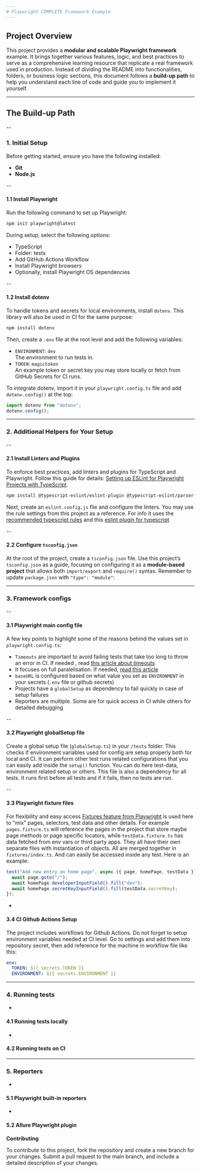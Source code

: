 ```yaml
---
# Playwright COMPLETE Framework Example
---
```


## Project Overview

This project provides a **modular and scalable Playwright framework** example. It brings together various features, logic, and best practices to serve as a comprehensive learning resource that replicate a real framework used in production. Instead of dividing the README into functionalities, folders, or business logic sections, this document follows a **build-up path** to help you understand each line of code and guide you to implement it yourself.

---

## The Build-up Path

--

### 1. Initial Setup

Before getting started, ensure you have the following installed:

- **Git**
- **Node.js**

--

#### 1.1 Install Playwright

Run the following command to set up Playwright:

```bash
npm init playwright@latest
```

During setup, select the following options:

- TypeScript
- Folder: tests
- Add GitHub Actions Workflow
- Install Playwright browsers
- Optionally, install Playwright OS dependencies

--

#### 1.2 Install dotenv

To handle tokens and secrets for local environments, install `dotenv`. This library will also be used in CI for the same purpose:

```bash
npm install dotenv
```

Then, create a `.env` file at the root level and add the following variables:

- `ENVIRONMENT`: `dev`  
  The environment to run tests in.
- `TOKEN`: `magictoken`  
  An example token or secret key you may store locally or fetch from GitHub Secrets for CI runs.

To integrate dotenv, import it in your `playwright.config.ts` file and add `dotenv.config()` at the top:

```typescript
import dotenv from "dotenv";
dotenv.config();
```

---

### 2. Additional Helpers for Your Setup

--

#### 2.1 Install Linters and Plugins

To enforce best practices, add linters and plugins for TypeScript and Playwright. Follow this guide for details: [Setting up ESLint for Playwright Projects with TypeScript](https://ceroshjacob.medium.com/setting-up-eslint-for-playwright-projects-with-typescript-12fab098bd94).

```bash
npm install @typescript-eslint/eslint-plugin @typescript-eslint/parser eslint-plugin-playwright --save-dev
```

Next, create an `eslint.config.js` file and configure the linters. You may use the rule settings from this project as a reference.
For info it uses the [recommended typescript rules](https://github.com/typescript-eslint/typescript-eslint/blob/main/packages/eslint-plugin/src/configs/recommended.ts) and this [eslint plugin for typescript](https://github.com/playwright-community/eslint-plugin-playwright)

--

#### 2.2 Configure `tsconfig.json`

At the root of the project, create a `tsconfig.json` file. Use this project’s `tsconfig.json` as a guide, focusing on configuring it as a **module-based project** that allows both `import/export` and `require()` syntax. Remember to update `package.json` with `"type": "module"`:

---

### 3. Framework configs

--

#### 3.1 Playwright main config file

A few key points to highlight some of the reasons behind the values set in `playwright.config.ts`:

- `Timeouts` are important to avoid failing tests that take too long to throw an error in CI. If needed , read [this article about timeouts](https://www.bondaracademy.com/blog/playwright-timeout-30000ms-exceeded)
- It focuses on full paralelisation. If needed, [read this article](https://blog.martioli.com/playwright-with-allure-reporter-published-on-aws-s3-bucket-full-parallelization/)
- `baseURL` is configured based on what value you set as `ENVIRONMENT` in your secrets (`.env` file or github secrets)
- Projects have a `globalSetup` as dependency to fail quickly in case of setup failures
- Reporters are multiple. Some are for quick access in CI while others for detailed debugging

--

#### 3.2 Playwright globalSetup file

Create a global setup file (`globalSetup.ts`) in your `/tests` folder. This checks if environment variables used for config are setup properly both for local and CI. It can perform other test runs related configurations that you can easily add inside the `setup()` function. You can do here test-data, environment related setup or others. This file is also a dependency for all tests. It runs first before all tests and if it fails, then no tests are run.

--

#### 3.3 Playwright fixture files

For flexibility and easy access [Fixtures feature from Playwright](https://playwright.dev/docs/test-fixtures) is used here to "mix" pages, selectors, test data and other details. For example `pages.fixture.ts` will reference the pages in the project that store maybe page methods or page specific locators, while `testData.fixture.ts` has data fetched from env vars or third party apps. They all have their own separate files with instantiation of objects. All are merged together in `fixtures/index.ts`. And can easily be accessed inside any test. Here is an example:

```typescript
test("Add new entry on home page", async ({ page, homePage, testData }) => {
  await page.goto("/");
  await homePage.developerInputField().fill("dev");
  await homePage.secretKeyInputField().fill(testData.secretKey);
});
```

-

#### 3.4 **CI** Github Actions Setup

The project includes workflows for Github Actions. Do not forget to setup environment variables needed at CI level.
Go to settings and add them into repository secret, then add reference for the machine in workflow file like this:

```yaml
env:
  TOKEN: ${{ secrets.TOKEN }}
  ENVIRONMENT: ${{ secrets.ENVIRONMENT }}
```

---

### 4. Running tests

-

#### 4.1 Running tests locally

-

#### 4.2 Running tests on CI

---

### 5. Reporters

-

#### 5.1 Playwright built-in reporters

-

#### 5.2 Allure Playwright plugin

**Contributing**

To contribute to this project, fork the repository and create a new branch for your changes. Submit a pull request to the main branch, and include a detailed description of your changes.
